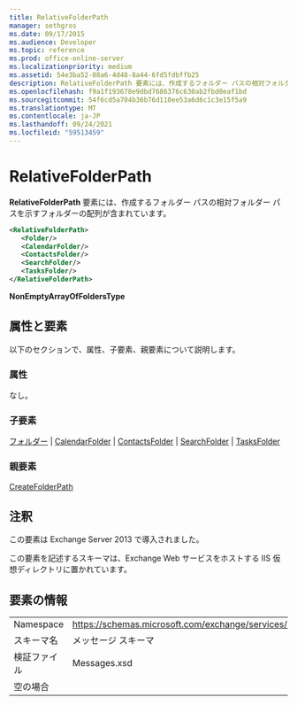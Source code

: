 ```yaml
---
title: RelativeFolderPath
manager: sethgros
ms.date: 09/17/2015
ms.audience: Developer
ms.topic: reference
ms.prod: office-online-server
ms.localizationpriority: medium
ms.assetid: 54e3ba52-08a6-4d48-8a44-6fd5fdbffb25
description: RelativeFolderPath 要素には、作成するフォルダー パスの相対フォルダー パスを示すフォルダーの配列が含まれています。
ms.openlocfilehash: f9a1f193678e9dbd7686376c630ab2fbd0eaf1bd
ms.sourcegitcommit: 54f6cd5a704b36b76d110ee53a6d6c1c3e15f5a9
ms.translationtype: MT
ms.contentlocale: ja-JP
ms.lasthandoff: 09/24/2021
ms.locfileid: "59513459"
---
```

# <a name="relativefolderpath"></a>RelativeFolderPath

**RelativeFolderPath** 要素には、作成するフォルダー パスの相対フォルダー パスを示すフォルダーの配列が含まれています。 
  
```XML
<RelativeFolderPath>
   <Folder/>
   <CalendarFolder/>
   <ContactsFolder/>
   <SearchFolder/>
   <TasksFolder/>
</RelativeFolderPath>
```

 **NonEmptyArrayOfFoldersType**
## <a name="attributes-and-elements"></a>属性と要素

以下のセクションで、属性、子要素、親要素について説明します。
  
### <a name="attributes"></a>属性

なし。
  
### <a name="child-elements"></a>子要素

[フォルダー](folder.md)  | [CalendarFolder](calendarfolder.md)  | [ContactsFolder](contactsfolder.md)  | [SearchFolder](searchfolder.md)  | [TasksFolder](tasksfolder.md)
  
### <a name="parent-elements"></a>親要素

[CreateFolderPath](createfolderpath.md)
  
## <a name="remarks"></a>注釈

この要素は Exchange Server 2013 で導入されました。
  
この要素を記述するスキーマは、Exchange Web サービスをホストする IIS 仮想ディレクトリに置かれています。
  
## <a name="element-information"></a>要素の情報

|||
|:-----|:-----|
|Namespace  <br/> |https://schemas.microsoft.com/exchange/services/2006/messages  <br/> |
|スキーマ名  <br/> |メッセージ スキーマ  <br/> |
|検証ファイル  <br/> |Messages.xsd  <br/> |
|空の場合  <br/> ||
   


